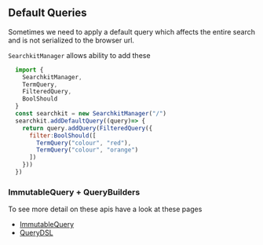 ## Default Queries
Sometimes we need to apply a default query which affects the entire search and is not serialized to the browser url.

`SearchkitManager` allows ability to add these

```js
  import {
    SearchkitManager,
    TermQuery,
    FilteredQuery,
    BoolShould
  }
  const searchkit = new SearchkitManager("/")
  searchkit.addDefaultQuery((query)=> {
    return query.addQuery(FilteredQuery({
      filter:BoolShould([
        TermQuery("colour", "red"),
        TermQuery("colour", "orange")
      ])
    }))
  })
```

### ImmutableQuery + QueryBuilders
To see more detail on these apis have a look at these pages

- [ImmutableQuery](../core/ImmutableQuery.md)
- [QueryDSL](../core/QueryDSL.md)
